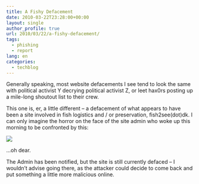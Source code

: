 ```yaml
---
title: A Fishy Defacement
date: 2010-03-22T23:28:00+00:00
layout: single
author_profile: true
url: 2010/03/22/a-fishy-defacement/
tags:
  - phishing
  - report
lang: en
categories: 
  - techblog
---
```

Generally speaking, most website defacements I see tend to look the same with political activist Y decrying political activist Z, or leet hax0rs posting up a mile-long shoutout list to their crew.

This one is, er, a little different – a defacement of what appears to have been a site involved in fish logistics and / or preservation, fish2see(dot)dk. I can only imagine the horror on the face of the site admin who woke up this morning to be confronted by this:

[![](http://3.bp.blogspot.com/_vaUVXcmC3OI/S6f1pnhWtoI/AAAAAAAABXg/R5XocnkMWmM/s400/deadfishhack.jpg)](http://3.bp.blogspot.com/_vaUVXcmC3OI/S6f1pnhWtoI/AAAAAAAABXg/R5XocnkMWmM/s1600-h/deadfishhack.jpg)

…oh dear.

The Admin has been notified, but the site is still currently defaced – I wouldn’t advise going there, as the attacker could decide to come back and put something a little more malicious online.